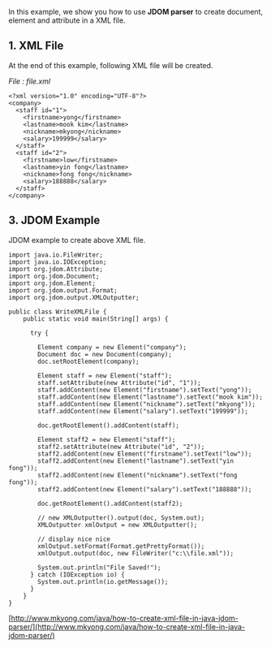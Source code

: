 In this example, we show you how to use **JDOM parser** to create document, element and attribute in a XML file.

## 1\. XML File

At the end of this example, following XML file will be created.

_File : file.xml_

    <?xml version="1.0" encoding="UTF-8"?>
    <company>
      <staff id="1">
        <firstname>yong</firstname>
        <lastname>mook kim</lastname>
        <nickname>mkyong</nickname>
        <salary>199999</salary>
      </staff>
      <staff id="2">
        <firstname>low</firstname>
        <lastname>yin fong</lastname>
        <nickname>fong fong</nickname>
        <salary>188888</salary>
      </staff>
    </company>

## 3\. JDOM Example

JDOM example to create above XML file.

    import java.io.FileWriter;
    import java.io.IOException;
    import org.jdom.Attribute;
    import org.jdom.Document;
    import org.jdom.Element;
    import org.jdom.output.Format;
    import org.jdom.output.XMLOutputter;

    public class WriteXMLFile {
    	public static void main(String[] args) {

    	  try {

    		Element company = new Element("company");
    		Document doc = new Document(company);
    		doc.setRootElement(company);

    		Element staff = new Element("staff");
    		staff.setAttribute(new Attribute("id", "1"));
    		staff.addContent(new Element("firstname").setText("yong"));
    		staff.addContent(new Element("lastname").setText("mook kim"));
    		staff.addContent(new Element("nickname").setText("mkyong"));
    		staff.addContent(new Element("salary").setText("199999"));

    		doc.getRootElement().addContent(staff);

    		Element staff2 = new Element("staff");
    		staff2.setAttribute(new Attribute("id", "2"));
    		staff2.addContent(new Element("firstname").setText("low"));
    		staff2.addContent(new Element("lastname").setText("yin fong"));
    		staff2.addContent(new Element("nickname").setText("fong fong"));
    		staff2.addContent(new Element("salary").setText("188888"));

    		doc.getRootElement().addContent(staff2);

    		// new XMLOutputter().output(doc, System.out);
    		XMLOutputter xmlOutput = new XMLOutputter();

    		// display nice nice
    		xmlOutput.setFormat(Format.getPrettyFormat());
    		xmlOutput.output(doc, new FileWriter("c:\\file.xml"));

    		System.out.println("File Saved!");
    	  } catch (IOException io) {
    		System.out.println(io.getMessage());
    	  }
    	}
    }

[http://www.mkyong.com/java/how-to-create-xml-file-in-java-jdom-parser/](http://www.mkyong.com/java/how-to-create-xml-file-in-java-jdom-parser/)
